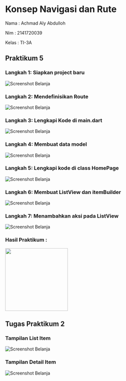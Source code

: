 # Konsep Navigasi dan Rute

Nama : Achmad Aly Abdulloh

Nim : 2141720039

Kelas : TI-3A

## Praktikum 5

### Langkah 1: Siapkan project baru
![Screenshot Belanja](../belanja/docs/P5-l1.png)

### Langkah 2: Mendefinisikan Route
![Screenshot Belanja](../belanja/docs/P5-l2.png)

### Langkah 3: Lengkapi Kode di main.dart
![Screenshot Belanja](../belanja/docs/P5-l3.png)

### Langkah 4: Membuat data model
![Screenshot Belanja](../belanja/docs/P5-l4.png)

### Langkah 5: Lengkapi kode di class HomePage
![Screenshot Belanja](../belanja/docs/P5-l5.png)

### Langkah 6: Membuat ListView dan itemBuilder
![Screenshot Belanja](../belanja/docs/P5-l6.png)

### Langkah 7: Menambahkan aksi pada ListView
![Screenshot Belanja](../belanja/docs/P5-l7.png)

### Hasil Praktikum :

<img src = "docs/P5.gif" width="200px">


## Tugas Praktikum 2

### Tampilan List Item
![Screenshot Belanja](../belanja/docs/List_Item.png)

### Tampilan Detail Item
![Screenshot Belanja](../belanja/docs/detail_item.png)